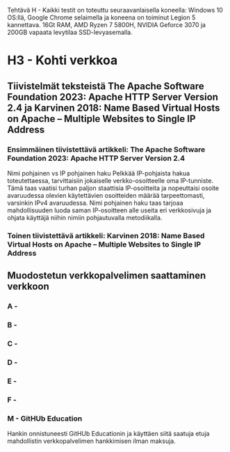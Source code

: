 Tehtävä H - Kaikki testit on toteuttu seuraavanlaisella koneella: Windows 10 OS:llä, Google Chrome selaimella ja koneena on toiminut Legion 5 kannettava. 16Gt RAM, AMD Ryzen 7 5800H, NVIDIA Geforce 3070 ja 200GB vapaata levytilaa SSD-levyasemalla.

# H3 - Kohti verkkoa
## Tiivistelmät teksteistä The Apache Software Foundation 2023: Apache HTTP Server Version 2.4 ja Karvinen 2018: Name Based Virtual Hosts on Apache – Multiple Websites to Single IP Address
### Ensimmäinen tiivistettävä artikkeli: The Apache Software Foundation 2023: Apache HTTP Server Version 2.4

Nimi pohjainen vs IP pohjainen haku
Pelkkää IP-pohjaista hakua toteutettaessa, tarvittaisiin jokaiselle verkko-osoitteelle oma IP-tunniste. Tämä taas vaatisi turhan paljon staattisia IP-osoitteita ja nopeuttaisi osoite avaruudessa olevien käytettävien osoitteiden määrää tarpeettomasti, varsinkin IPv4 avaruudessa. Nimi pohjainen haku taas tarjoaa mahdollisuuden luoda saman IP-osoitteen alle useita eri verkkosivuja ja ohjata käyttäjä niihin nimiin pohjautuvalla metodiikalla.

### Toinen tiivistettävä artikkeli: Karvinen 2018: Name Based Virtual Hosts on Apache – Multiple Websites to Single IP Address



## Muodostetun verkkopalvelimen saattaminen verkkoon

### A - 


### B - 


### C - 


### D - 


### E - 


### F - 


### M - GitHUb Education

Hankin onnistuneesti GitHUb Educationin ja käyttäen siitä saatuja etuja mahdollistin verkkopalvelimen hankkimisen ilman maksuja.
